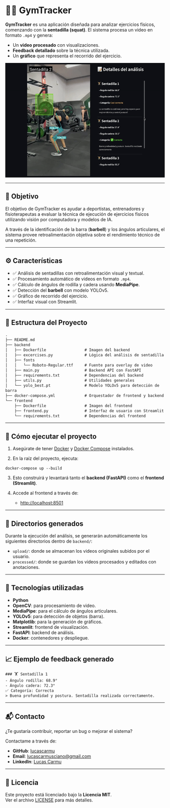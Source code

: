 # 🏋️‍♂️ GymTracker

**GymTracker** es una aplicación diseñada para analizar ejercicios físicos, comenzando con la **sentadilla (squat)**. El sistema procesa un video en formato `.mp4` y genera:

- Un **video procesado** con visualizaciones.
- **Feedback detallado** sobre la técnica utilizada.
- Un **gráfico** que representa el recorrido del ejercicio.

<div style="text-align: center;">
    <img src="frontend/static/demo_results.gif" alt="Resultado del análisis" width="800">
</div>

---

## 🎯 Objetivo

El objetivo de GymTracker es ayudar a deportistas, entrenadores y fisioterapeutas a evaluar la técnica de ejecución de ejercicios físicos utilizando visión por computadora y modelos de IA.

A través de la identificación de la barra (**barbell**) y los ángulos articulares, el sistema provee retroalimentación objetiva sobre el rendimiento técnico de una repetición.

---

## ⚙️ Características

- ✅ Análisis de sentadillas con retroalimentación visual y textual.
- ✅ Procesamiento automático de videos en formato `.mp4`.
- ✅ Cálculo de ángulos de rodilla y cadera usando **MediaPipe**.
- ✅ Detección del **barbell** con modelo YOLOv5.
- ✅ Gráfico de recorrido del ejercicio.
- ✅ Interfaz visual con Streamlit.

---

## 📁 Estructura del Proyecto

```
.
├── README.md
├── backend
│   ├── Dockerfile                 # Imagen del backend
│   ├── excercises.py              # Lógica del análisis de sentadilla
│   ├── fonts
│   │   └── Roboto-Regular.ttf     # Fuente para overlay de video
│   ├── main.py                    # Backend API con FastAPI
│   ├── requirements.txt           # Dependencias del backend
│   ├── utils.py                   # Utilidades generales
│   └── yolo_best.pt               # Modelo YOLOv5 para detección de barra
├── docker-compose.yml             # Orquestador de frontend y backend
└── frontend
    ├── Dockerfile                 # Imagen del frontend
    ├── frontend.py                # Interfaz de usuario con Streamlit
    └── requirements.txt           # Dependencias del frontend
```

---

## 🚀 Cómo ejecutar el proyecto

1. Asegúrate de tener [Docker](https://www.docker.com/) y [Docker Compose](https://docs.docker.com/compose/) instalados.

2. En la raíz del proyecto, ejecuta:

```
docker-compose up --build
```

3. Esto construirá y levantará tanto el **backend (FastAPI)** como el **frontend (Streamlit)**.

4. Accede al frontend a través de:
   - [http://localhost:8501](http://localhost:8501)

---

## 📂 Directorios generados

Durante la ejecución del análisis, se generarán automáticamente los siguientes directorios dentro de `backend/`:

- `upload/`: donde se almacenan los videos originales subidos por el usuario.
- `processed/`: donde se guardan los videos procesados y editados con anotaciones.

---

## 📌 Tecnologías utilizadas

- **Python**
- **OpenCV**: para procesamiento de video.
- **MediaPipe**: para el cálculo de ángulos articulares.
- **YOLOv5**: para detección de objetos (barra).
- **Matplotlib**: para la generación de gráficos.
- **Streamlit**: frontend de visualización.
- **FastAPI**: backend de análisis.
- **Docker**: contenedores y despliegue.

---

## 📈 Ejemplo de feedback generado

```
### 🏋️ Sentadilla 1
- Ángulo rodilla: 68.9°
- Ángulo cadera: 72.3°
✅ Categoría: Correcta
> Buena profundidad y postura. Sentadilla realizada correctamente.
```

---

## 📬 Contacto

¿Te gustaría contribuir, reportar un bug o mejorar el sistema?

Contactame a través de:
- **GitHub**: [lucascarmu](https://github.com/lucascarmu)
- **Email**: lucascarmusciano@gmail.com
- **LinkedIn**: [Lucas Carmu](https://www.linkedin.com/in/lucas-carmu/)

---

## 📝 Licencia

Este proyecto está licenciado bajo la **Licencia MIT**.  
Ver el archivo [LICENSE](./LICENSE) para más detalles.

